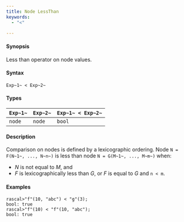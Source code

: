 ```yaml
---
title: Node LessThan
keywords:
  - "<"

---
```


#### Synopsis

Less than operator on node values.

#### Syntax

`Exp~1~ < Exp~2~`

#### Types


| `Exp~1~` |  `Exp~2~` | `Exp~1~ < Exp~2~`  |
| --- | --- | --- |
| `node`    |  `node`    | `bool`               |


#### Description

Comparison on nodes is defined by a lexicographic ordering. Node `N = F(N~1~, ..., N~n~)` is less than node 
`N = G(M~1~, ..., M~m~)` when:
*  _N_ is not equal to _M_, and
*  _F_ is lexicographically less than _G_, or _F_ is equal to _G_ and `n < m`.

#### Examples


```rascal-shell 
rascal>"f"(10, "abc") < "g"(3);
bool: true
rascal>"f"(10) < "f"(10, "abc");
bool: true
```


